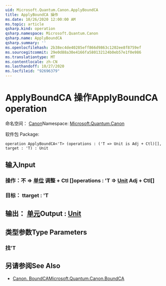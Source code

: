 ```yaml
---
uid: Microsoft.Quantum.Canon.ApplyBoundCA
title: ApplyBoundCA 操作
ms.date: 10/26/2020 12:00:00 AM
ms.topic: article
qsharp.kind: operation
qsharp.namespace: Microsoft.Quantum.Canon
qsharp.name: ApplyBoundCA
qsharp.summary: ''
ms.openlocfilehash: 2b38ec4de40285eff866d9863c1202ee8f8759ef
ms.sourcegitcommit: 29e0d88a30e4166fa580132124b0eb57e1f0e986
ms.translationtype: MT
ms.contentlocale: zh-CN
ms.lasthandoff: 10/27/2020
ms.locfileid: "92696379"
---
```

# <a name="applyboundca-operation"></a><span data-ttu-id="8570b-102">ApplyBoundCA 操作</span><span class="sxs-lookup"><span data-stu-id="8570b-102">ApplyBoundCA operation</span></span>

<span data-ttu-id="8570b-103">命名空间： [Canon](xref:Microsoft.Quantum.Canon)</span><span class="sxs-lookup"><span data-stu-id="8570b-103">Namespace: [Microsoft.Quantum.Canon](xref:Microsoft.Quantum.Canon)</span></span>

<span data-ttu-id="8570b-104">软件包 [](https://nuget.org/packages/)</span><span class="sxs-lookup"><span data-stu-id="8570b-104">Package: [](https://nuget.org/packages/)</span></span>




```qsharp
operation ApplyBoundCA<'T> (operations : ('T => Unit is Adj + Ctl)[], target : 'T) : Unit
```


## <a name="input"></a><span data-ttu-id="8570b-105">输入</span><span class="sxs-lookup"><span data-stu-id="8570b-105">Input</span></span>

### <a name="operations--t--unit-adj--ctl"></a><span data-ttu-id="8570b-106">操作：不 => [单位](xref:microsoft.quantum.lang-ref.unit) 调整 + Ctl []</span><span class="sxs-lookup"><span data-stu-id="8570b-106">operations : 'T => [Unit](xref:microsoft.quantum.lang-ref.unit) Adj + Ctl[]</span></span>




### <a name="target--t"></a><span data-ttu-id="8570b-107">目标： t</span><span class="sxs-lookup"><span data-stu-id="8570b-107">target : 'T</span></span>





## <a name="output--unit"></a><span data-ttu-id="8570b-108">输出： [单元](xref:microsoft.quantum.lang-ref.unit)</span><span class="sxs-lookup"><span data-stu-id="8570b-108">Output : [Unit](xref:microsoft.quantum.lang-ref.unit)</span></span>



## <a name="type-parameters"></a><span data-ttu-id="8570b-109">类型参数</span><span class="sxs-lookup"><span data-stu-id="8570b-109">Type Parameters</span></span>

### <a name="t"></a><span data-ttu-id="8570b-110">找</span><span class="sxs-lookup"><span data-stu-id="8570b-110">'T</span></span>



## <a name="see-also"></a><span data-ttu-id="8570b-111">另请参阅</span><span class="sxs-lookup"><span data-stu-id="8570b-111">See Also</span></span>

- [<span data-ttu-id="8570b-112">Canon. BoundCA</span><span class="sxs-lookup"><span data-stu-id="8570b-112">Microsoft.Quantum.Canon.BoundCA</span></span>](xref:Microsoft.Quantum.Canon.BoundCA)
